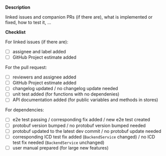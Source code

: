 **Description**

linked issues and companion PRs (if there are), what is implemented or fixed, how to test it, …

**Checklist**

For linked issues (if there are):
- [ ] assignee and label added
- [ ] GitHub Project estimate added

For the pull request:
- [ ] reviewers and assignee added
- [ ] GitHub Project estimate added
- [ ] changelog updated / no changelog update needed
- [ ] unit test added (for functions with no dependenies)
- [ ] API documentation added (for public variables and methods in stores)

For dependencies:
- [ ] e2e test passing / corresponding fix added / new e2e test created
- [ ] protobuf version bumped / no protobuf version bumped needed
- [ ] protobuf updated to the latest dev commit / no protobuf update needed
- [ ] corresponding ICD test fix added (`BackendService` changed) / no ICD test fix needed (`BackendService` unchanged)
- [ ] user manual prepared (for large new features)